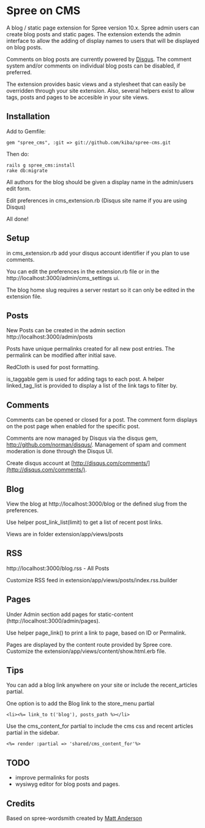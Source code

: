 Spree on CMS
=========

A blog / static page extension for Spree version 10.x. Spree admin users can create blog posts and static pages.  The extension extends the admin interface to allow the adding of display names to users that will be displayed on blog posts.

Comments on blog posts are currently powered by [Disqus](http://disqus.com/comments/).  The comment system and/or comments on individual blog posts can be disabled, if preferred.

The extension provides basic views and a stylesheet that can easily be overridden through your site extension.  Also, several helpers exist to allow tags, posts and pages to be accesible in your site views.

Installation
------------

Add to Gemfile:

    gem "spree_cms", :git => git://github.com/kiba/spree-cms.git

Then do:

    rails g spree_cms:install
    rake db:migrate

All authors for the blog should be given a display name in the admin/users edit form. 

Edit preferences in cms_extension.rb (Disqus site name if you are using Disqus)

All done!

Setup
------

in cms_extension.rb add your disqus account identifier if you plan to use comments.

You can edit the preferences in the extension.rb file or in the http://localhost:3000/admin/cms_settings ui.

The blog home slug requires a server restart so it can only be edited in the extension file.

Posts
-------

New Posts can be created in the admin section http://localhost:3000/admin/posts

Posts have unique permalinks created for all new post entries. The permalink can be modified after initial save.

RedCloth is used for post formatting.

is_taggable gem is used for adding tags to each post. A helper linked_tag_list is provided to display a list of the link tags to filter by.


Comments
--------

Comments can be opened or closed for a post.  The comment form displays on the post page when enabled for the specific post.

Comments are now managed by Disqus via the disqus gem, http://github.com/norman/disqus/. Management of spam and comment moderation is done through the Disqus UI.

Create disqus account at [http://disqus.com/comments/](http://disqus.com/comments/).  


Blog
-----

View the blog at http://localhost:3000/blog or the defined slug from the preferences.

Use helper post_link_list(limit) to get a list of recent post links.

Views are in folder extension/app/views/posts


RSS
-----

http://localhost:3000/blog.rss - All Posts

Customize RSS feed in extension/app/views/posts/index.rss.builder


Pages
-----

Under Admin section add pages for static-content (http://localhost:3000/admin/pages).

Use helper page_link() to print a link to page, based on ID or Permalink.

Pages are displayed by the content route provided by Spree core. Customize the extension/app/views/content/show.html.erb file.



Tips
--------

You can add a blog link anywhere on your site or include the recent_articles partial.

One option is to add the Blog link to the store_menu partial

    <li><%= link_to t('blog'), posts_path %></li>

Use the cms_content_for partial to include the cms css and recent articles partial in the sidebar.

    <%= render :partial => 'shared/cms_content_for'%>



TODO
-----

- improve permalinks for posts
- wysiwyg editor for blog posts and pages.


Credits
-------

Based on spree-wordsmith created by [Matt Anderson](http://tonkapark.com/)
